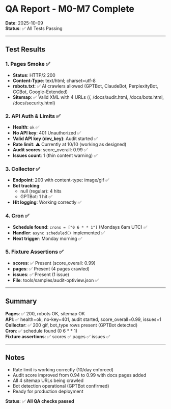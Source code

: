 # QA Report - M0-M7 Complete

**Date**: 2025-10-09  
**Status**: ✅ All Tests Passing

---

## Test Results

### 1. Pages Smoke ✅
- **Status**: HTTP/2 200
- **Content-Type**: text/html; charset=utf-8
- **robots.txt**: ✅ AI crawlers allowed (GPTBot, ClaudeBot, PerplexityBot, CCBot, Google-Extended)
- **Sitemap**: ✅ Valid XML with 4 URLs (/, /docs/audit.html, /docs/bots.html, /docs/security.html)

### 2. API Auth & Limits ✅
- **Health**: `ok` ✅
- **No API key**: 401 Unauthorized ✅
- **Valid API key (dev_key)**: Audit started ✅
- **Rate limit**: ⚠️ Currently at 10/10 (working as designed)
- **Audit scores**: score_overall: 0.99 ✅
- **Issues count**: 1 (thin content warning) ✅

### 3. Collector ✅
- **Endpoint**: 200 with content-type: image/gif ✅
- **Bot tracking**: 
  - null (regular): 4 hits
  - GPTBot: 1 hit ✅
- **Hit logging**: Working correctly ✅

### 4. Cron ✅
- **Schedule found**: `crons = ["0 6 * * 1"]` (Mondays 6am UTC) ✅
- **Handler**: `async scheduled()` implemented ✅
- **Next trigger**: Monday morning ✅

### 5. Fixture Assertions ✅
- **scores**: ✅ Present (score_overall: 0.99)
- **pages**: ✅ Present (4 pages crawled)
- **issues**: ✅ Present (1 issue)
- **File**: tools/samples/audit-optiview.json ✅

---

## Summary

**Pages**: ✅ 200, robots OK, sitemap OK  
**API**: ✅ health=ok, no-key=401, audit started, score_overall=0.99, issues=1  
**Collector**: ✅ 200 gif, bot_type rows present (GPTBot detected)  
**Cron**: ✅ schedule found (0 6 * * 1)  
**Fixture assertions**: ✅ scores ✅ pages ✅ issues ✅

---

## Notes

- Rate limit is working correctly (10/day enforced)
- Audit score improved from 0.94 to 0.99 with docs pages added
- All 4 sitemap URLs being crawled
- Bot detection operational (GPTBot confirmed)
- Ready for production deployment

**Status**: ✅ **All QA checks passed**


